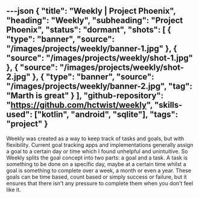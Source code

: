 ---json
{
    "title": "Weekly | Project Phoenix",
    "heading": "Weekly",
    "subheading": "Project Phoenix",
    "status": "dormant",
    "shots": [
        {
            "type": "banner",
            "source": "/images/projects/weekly/banner-1.jpg"
        },
        {
            "source": "/images/projects/weekly/shot-1.jpg"
        },
        {
            "source": "/images/projects/weekly/shot-2.jpg"
        },
        {
            "type": "banner",
            "source": "/images/projects/weekly/banner-2.jpg",
            "tag": "Marth is great"
        }
    ],
    "github-repository": "https://github.com/hctwist/weekly",
    "skills-used": ["kotlin", "android", "sqlite"],
    "tags": "project"
}
---
Weekly was created as a way to keep track of tasks and goals, but with flexibility.
Current goal tracking apps and implementations generally assign a goal to a certain day
or time which I found unhelpful and unintuitive. So Weekly splits the goal concept
into two parts: a goal and a task. A task is something to be done on a specific day,
maybe at a certain time whilst a goal is something to complete over a week, a month or even a year.
These goals can be time based, count based or simply success or failure, but it ensures that
there isn't any pressure to complete them when you don't feel like it.
